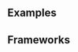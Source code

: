 <script setup>
  import React from './react.md';
</script>

## Examples
<ThemeSwitcher />
<slider-beta-example />

## Frameworks

<tabs-content>
  <template #react>
    <react />
  </template>
</tabs-content>
